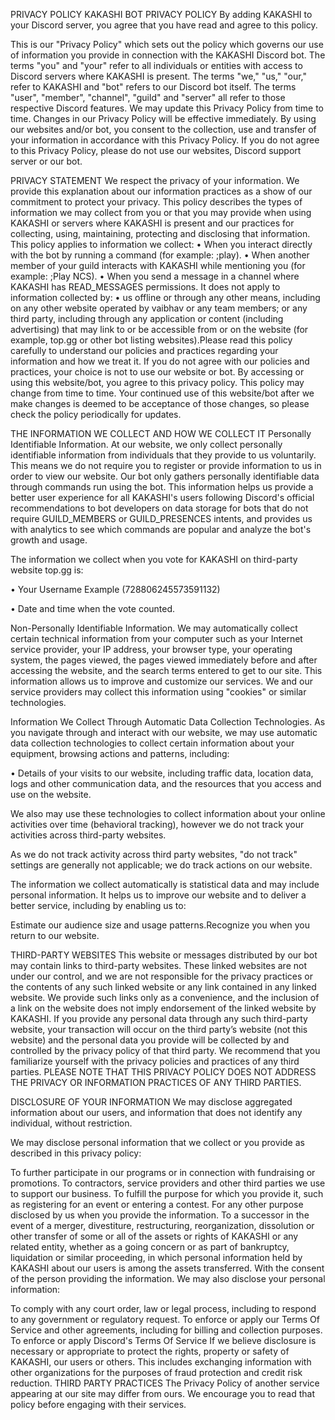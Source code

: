 PRIVACY POLICY
KAKASHI BOT PRIVACY POLICY
By adding KAKASHI to your Discord server, you agree that you have read and agree to this policy.

This is our "Privacy Policy" which sets out the policy which governs our use of information you provide in connection with the KAKASHI Discord bot. The terms "you" and "your" refer to all individuals or entities with access to Discord servers where KAKASHI is present. The terms "we," "us," "our," refer to KAKASHI and "bot" refers to our Discord bot itself. The terms "user", "member", "channel", "guild" and "server" all refer to those respective Discord features. We may update this Privacy Policy from time to time. Changes in our Privacy Policy will be effective immediately. By using our websites and/or bot, you consent to the collection, use and transfer of your information in accordance with this Privacy Policy. If you do not agree to this Privacy Policy, please do not use our websites, Discord support server or our bot.

PRIVACY STATEMENT
We respect the privacy of your information. We provide this explanation about our information practices as a show of our commitment to protect your privacy. This policy describes the types of information we may collect from you or that you may provide when using KAKASHI or servers where KAKASHI is present and our practices for collecting, using, maintaining, protecting and disclosing that information. This policy applies to information we collect: • When you interact directly with the bot by running a command (for example: ;play). • When another member of your guild interacts with KAKASHI while mentioning you (for example: ;Play NCS). • When you send a message in a channel where KAKASHI has READ_MESSAGES permissions. It does not apply to information collected by: • us offline or through any other means, including on any other website operated by vaibhav or any team members; or any third party, including through any application or content (including advertising) that may link to or be accessible from or on the website (for example, top.gg or other bot listing websites).Please read this policy carefully to understand our policies and practices regarding your information and how we treat it. If you do not agree with our policies and practices, your choice is not to use our website or bot. By accessing or using this website/bot, you agree to this privacy policy. This policy may change from time to time. Your continued use of this website/bot after we make changes is deemed to be acceptance of those changes, so please check the policy periodically for updates.

THE INFORMATION WE COLLECT AND HOW WE COLLECT IT
Personally Identifiable Information. At our website, we only collect personally identifiable information from individuals that they provide to us voluntarily. This means we do not require you to register or provide information to us in order to view our website. Our bot only gathers personally identifiable data through commands run using the bot. This information helps us provide a better user experience for all KAKASHI's users following Discord's official recommendations to bot developers on data storage for bots that do not require GUILD_MEMBERS or GUILD_PRESENCES intents, and provides us with analytics to see which commands are popular and analyze the bot's growth and usage.

The information we collect when you vote for KAKASHI on third-party website top.gg is:

• Your Username Example (728806245573591132)

• Date and time when the vote counted.

Non-Personally Identifiable Information. We may automatically collect certain technical information from your computer such as your Internet service provider, your IP address, your browser type, your operating system, the pages viewed, the pages viewed immediately before and after accessing the website, and the search terms entered to get to our site. This information allows us to improve and customize our services. We and our service providers may collect this information using "cookies" or similar technologies.

Information We Collect Through Automatic Data Collection Technologies. As you navigate through and interact with our website, we may use automatic data collection technologies to collect certain information about your equipment, browsing actions and patterns, including:

• Details of your visits to our website, including traffic data, location data, logs and other communication data, and the resources that you access and use on the website.

We also may use these technologies to collect information about your online activities over time (behavioral tracking), however we do not track your activities across third-party websites.

As we do not track activity across third party websites, "do not track" settings are generally not applicable; we do track actions on our website.

The information we collect automatically is statistical data and may include personal information. It helps us to improve our website and to deliver a better service, including by enabling us to:

Estimate our audience size and usage patterns.Recognize you when you return to our website.

THIRD-PARTY WEBSITES
This website or messages distributed by our bot may contain links to third-party websites. These linked websites are not under our control, and we are not responsible for the privacy practices or the contents of any such linked website or any link contained in any linked website. We provide such links only as a convenience, and the inclusion of a link on the website does not imply endorsement of the linked website by KAKASHI. If you provide any personal data through any such third-party website, your transaction will occur on the third party’s website (not this website) and the personal data you provide will be collected by and controlled by the privacy policy of that third party. We recommend that you familiarize yourself with the privacy policies and practices of any third parties. PLEASE NOTE THAT THIS PRIVACY POLICY DOES NOT ADDRESS THE PRIVACY OR INFORMATION PRACTICES OF ANY THIRD PARTIES.

DISCLOSURE OF YOUR INFORMATION
We may disclose aggregated information about our users, and information that does not identify any individual, without restriction.

We may disclose personal information that we collect or you provide as described in this privacy policy:

To further participate in our programs or in connection with fundraising or promotions.
To contractors, service providers and other third parties we use to support our business.
To fulfill the purpose for which you provide it, such as registering for an event or entering a contest.
For any other purpose disclosed by us when you provide the information.
To a successor in the event of a merger, divestiture, restructuring, reorganization, dissolution or other transfer of some or all of the assets or rights of KAKASHI or any related entity, whether as a going concern or as part of bankruptcy, liquidation or similar proceeding, in which personal information held by KAKASHI about our users is among the assets transferred.
With the consent of the person providing the information.
We may also disclose your personal information:

To comply with any court order, law or legal process, including to respond to any government or regulatory request.
To enforce or apply our Terms Of Service and other agreements, including for billing and collection purposes.
To enforce or apply Discord's Terms Of Service
If we believe disclosure is necessary or appropriate to protect the rights, property or safety of KAKASHI, our users or others. This includes exchanging information with other organizations for the purposes of fraud protection and credit risk reduction.
THIRD PARTY PRACTICES
The Privacy Policy of another service appearing at our site may differ from ours. We encourage you to read that policy before engaging with their services.
